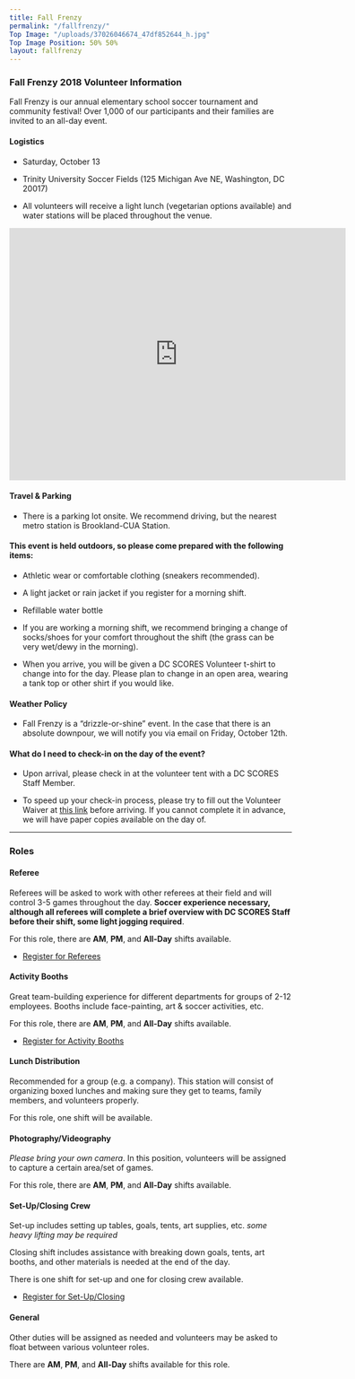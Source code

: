 ```yaml
---
title: Fall Frenzy
permalink: "/fallfrenzy/"
Top Image: "/uploads/37026046674_47df852644_h.jpg"
Top Image Position: 50% 50%
layout: fallfrenzy
---
```


### Fall Frenzy 2018 Volunteer Information

Fall Frenzy is our annual elementary school soccer tournament and community festival! Over 1,000 of our participants and their families are invited to an all-day event.

#### Logistics

* Saturday, October 13

* Trinity University Soccer Fields (125 Michigan Ave NE, Washington, DC 20017)

* All volunteers will receive a light lunch (vegetarian options available) and water stations will be placed throughout the venue.

<iframe src="https://www.google.com/maps/embed?pb=!1m18!1m12!1m3!1d1586.1373922152482!2d-77.00454643913571!3d38.92792977661588!2m3!1f0!2f0!3f0!3m2!1i1024!2i768!4f13.1!3m3!1m2!1s0x89b7c7f95d00e459%3A0x5d7b60436fe81cce!2sTrinity+Washington+University!5e1!3m2!1sen!2sus!4v1536078239167" width="600" height="450" frameborder="0" style="border:0" allowfullscreen></iframe>

#### Travel & Parking

* There is a parking lot onsite. We recommend driving, but the nearest metro station is Brookland-CUA Station.

#### This event is held outdoors, so please come prepared with the following items:

* Athletic wear or comfortable clothing (sneakers recommended).

* A light jacket or rain jacket if you register for a morning shift.

* Refillable water bottle

* If you are working a morning shift, we recommend bringing a change of socks/shoes for your comfort throughout the shift (the grass can be very wet/dewy in the morning).

* When you arrive, you will be given a DC SCORES Volunteer t-shirt to change into for the day. Please plan to change in an open area, wearing a tank top or other shirt if you would like.

#### Weather Policy

* Fall Frenzy is a “drizzle-or-shine” event. In the case that there is an absolute downpour, we will notify you via email on Friday, October 12th.

#### What do I need to check-in on the day of the event?

* Upon arrival, please check in at the volunteer tent with a DC SCORES Staff Member.

* To speed up your check-in process, please try to fill out the Volunteer Waiver at <a href="https://app.pandadoc.com/templates/NDg5ODgwODg4MDY1NjYyNzA4NDIzOTkxMjU5MjAzMDg1MDY2MTM4NjcwMDgzNjQ0NDIyMDExNzkwMDQ1MTc3MTg3MTAxODY3NjE0OTcwMTQxOTUyODg5OTQzODcxNjI1/embed#/templates/embed" target="_blank">this link</a> before arriving. If you cannot complete it in advance, we will have paper copies available on the day of.

---

### Roles

#### Referee

Referees will be asked to work with other referees at their field and will control 3-5 games throughout the day. **Soccer experience necessary, although all referees will complete a brief overview with DC SCORES Staff before their shift, some light jogging required**.

For this role, there are **AM**, **PM**, and **All-Day** shifts available.

* [Register for Referees](http://scores.force.com/volunteer/GW_Volunteers__VolunteersJobListingFS?Calendar=1&volunteerShiftId=a0V5000000DyPDjEAN&jobId=a0T5000000jUACCEA4&dtMonthFilter=2018-10-13%208:30:0)


#### Activity Booths

Great team-building experience for different departments for groups of 2-12 employees. Booths include face-painting, art & soccer activities, etc.

For this role, there are **AM**, **PM**, and **All-Day** shifts available.

* [Register for Activity Booths](http://scores.force.com/volunteer/GW_Volunteers__VolunteersJobListingFS?Calendar=1&volunteerShiftId=a0V5000000DyOZZEA3&jobId=a0T5000000jUAC2EAO&dtMonthFilter=2018-10-13%208:0:0)


#### Lunch Distribution

Recommended for a group (e.g. a company). This station will consist of organizing boxed lunches and making sure they get to teams, family members, and volunteers properly.

For this role, one shift will be available.

#### Photography/Videography

*Please bring your own camera*. In this position, volunteers will be assigned to capture a certain area/set of games.

For this role, there are **AM**, **PM**, and **All-Day** shifts available.


#### Set-Up/Closing Crew

Set-up includes setting up tables, goals, tents, art supplies, etc. *some heavy lifting may be required*

Closing shift includes assistance with breaking down goals, tents, art booths, and other materials is needed at the end of the day.

There is one shift for set-up and one for closing crew available.

* [Register for Set-Up/Closing](http://scores.force.com/volunteer/GW_Volunteers__VolunteersJobListingFS?Calendar=1&volunteerShiftId=a0V5000000DyP9XEAV&jobId=a0T5000000jUAC7EAO&dtMonthFilter=2018-10-13%207:30:0)

#### General

Other duties will be assigned as needed and volunteers may be asked to float between various volunteer roles.

There are **AM**, **PM**, and **All-Day** shifts available for this role.
